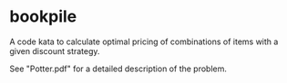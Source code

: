 bookpile
========

A code kata to calculate optimal pricing of combinations of items with a given discount strategy.

See "Potter.pdf" for a detailed description of the problem.
